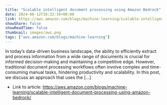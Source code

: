 ```yaml
---
title: "Scalable intelligent document processing using Amazon Bedrock"
date: 2024-06-12T16:32:34+00:00
link: https://aws.amazon.com/blogs/machine-learning/scalable-intelligent-document-processing-using-amazon-bedrock/
showShare: false
showReadTime: false
thumbnail: images/aws.png
tags: ["aws.amazon.com/blogs/machine-learning"]
---
```

In today’s data-driven business landscape, the ability to efficiently extract and process information from a wide range of documents is crucial for informed decision-making and maintaining a competitive edge. However, traditional document processing workflows often involve complex and time-consuming manual tasks, hindering productivity and scalability. In this post, we discuss an approach that uses the […]

- Link to article: https://aws.amazon.com/blogs/machine-learning/scalable-intelligent-document-processing-using-amazon-bedrock/